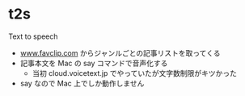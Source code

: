 # t2s

Text to speech

- www.favclip.com からジャンルごとの記事リストを取ってくる
- 記事本文を Mac の say コマンドで音声化する
  - 当初 cloud.voicetext.jp でやっていたが文字数制限がキツかった
- say なので Mac 上でしか動作しません